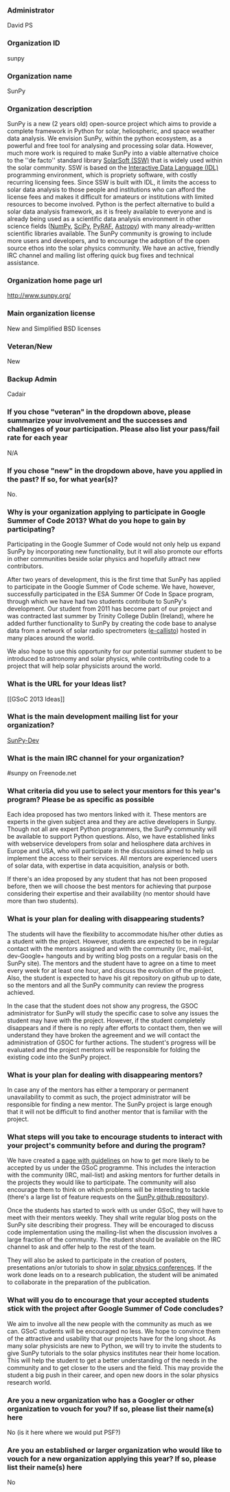 ### Administrator

David PS

### Organization ID

sunpy

### Organization name

SunPy

### Organization description

SunPy is a new (2 years old) open-source project which aims to provide a complete framework in Python for solar, heliospheric, and space weather data analysis. We envision SunPy, within the python ecosystem, as a powerful and free tool for analysing and processing solar data. However, much more work is required to make SunPy into a viable alternative choice to the ''de facto'' standard library [SolarSoft (SSW)][1] that is widely used within the solar community.  SSW is based on the  [Interactive Data Language (IDL)][2] programming environment, which is propriety software, with costly recurring licensing fees. Since SSW is built with IDL, it limits the access to solar data analysis to those people and institutions who can afford the license fees and makes it difficult for amateurs or institutions with limited resources to become involved.  Python is the perfect alternative to build a solar data analysis framework, as it is freely available to everyone and is already being used as a scientific data analysis environment in other science fields ([NumPy][3], [SciPy][4], [PyRAF][5], [Astropy][6]) with many already-written scientific libraries available.
The SunPy community is growing to include more users and developers, and to encourage the adoption of the open source ethos into the solar physics community. We have an active, friendly IRC channel and mailing list offering quick bug fixes and technical assistance.

[1]: http://www.mssl.ucl.ac.uk/surf/sswdoc/solarsoft/
[2]: http://www.exelisvis.com/language/en-us/productsservices/idl.aspx
[3]: http://numpy.scipy.org/
[4]: http://scipy.org/
[5]: http://www.stsci.edu/resources/software_hardware/pyraf
[6]: http://www.astropy.org/

### Organization home page url
<http://www.sunpy.org/>

### Main organization license

New and Simplified BSD licenses

### Veteran/New

New

### Backup Admin

Cadair

### If you chose "veteran" in the dropdown above, please summarize your involvement and the successes and challenges of your participation. Please also list your pass/fail rate for each year

N/A

### If you chose "new" in the dropdown above, have you applied in the past? If so, for what year(s)?

No.

### Why is your organization applying to participate in Google Summer of Code 2013? What do you hope to gain by participating?

Participating in the Google Summer of Code would not only help us expand SunPy by incorporating new functionality, but it will also promote our efforts in other communities beside solar physics and hopefully attract new contributors.

After two years of development, this is the first time that SunPy has applied to participate in the Google Summer of Code scheme. We have, however, successfully participated in the ESA Summer Of Code In Space program, through which we have had two students contribute to SunPy's development. Our student from 2011 has become part of our project and was contracted last summer by Trinity College Dublin (Ireland), where he added further functionality to SunPy by creating the code base to analyse data from a network of solar radio spectrometers ([e-callisto][7]) hosted in many places around the world.

We also hope to use this opportunity for our potential summer student to be introduced to astronomy and solar physics, while contributing code to a project that will help solar physicists around the world.

[7]: http://www.e-callisto.org/

### What is the URL for your Ideas list?

[[GSoC 2013 Ideas]]

### What is the main development mailing list for your organization?

[SunPy-Dev](https://groups.google.com/forum/#!forum/sunpy-dev)

### What is the main IRC channel for your organization?

\#sunpy on Freenode.net

### What criteria did you use to select your mentors for this year's program? Please be as specific as possible

Each idea proposed has two mentors linked with it.  These mentors are experts in the given subject area and they are active developers in Sunpy.  Though not all are expert Python programmers, the SunPy community will be available to support Python questions.  Also, we have established links with webservice developers from solar and heliosphere data archives in Europe and USA, who will participate in the discussions aimed to help us implement the access to their services.  All mentors are experienced users of solar data, with expertise in data acquisition, analysis or both.

If there's an idea proposed by any student that has not been proposed before, then we will choose the best mentors for achieving that purpose considering their expertise and their availability (no mentor should have more than two students).

### What is your plan for dealing with disappearing students?

The students will have the flexibility to accommodate his/her other duties as a student with the project.  However, students are expected to be in regular contact with the mentors assigned and with the community (irc, mail-list, dev-Google+ hangouts and by writing blog posts on a regular basis on the SunPy site).  The mentors and the student have to agree on a time to meet every week for at least one hour, and discuss the evolution of the project.  Also, the student is expected to have his git repository on github up to date, so the mentors and all the SunPy community can review the progress achieved.

In the case that the student does not show any progress, the GSOC administrator for SunPy will study the specific case to solve any issues the student may have with the project.  However, if the student completely disappears and if there is no reply after efforts to contact them, then we will understand they have broken the agreement and we will contact the administration of GSOC for further actions. The student's progress will be evaluated and the project mentors will be responsible for folding the existing code into the SunPy project.

### What is your plan for dealing with disappearing mentors?

In case any of the mentors has either a temporary or permanent unavailability to commit as such, the project administrator will be responsible for finding a new mentor. The SunPy project is large enough that it will not be difficult to find another mentor that is familiar with the project.

### What steps will you take to encourage students to interact with your project's community before and during the program?

We have created a [page with guidelines][8] on how to get more likely to be accepted by us under the GSoC programme.  This includes the interaction with the community (IRC, mail-list) and asking mentors for further details in the projects they would like to participate.  The community will also encourage them to think on which problems will be interesting to tackle (there's a large list of feature requests on the [SunPy github repository][9]).

Once the students has started to work with us under GSoC, they will have to meet with their mentors weekly. They shall write regular blog posts on the SunPy site describing their progress. They will be encouraged to discuss code implementation using the mailing-list when the discussion involves a large fraction of the community. The student should be available on the IRC channel to ask and offer help to the rest of the team.

They will also be asked to participate in the creation of posters, presentations an/or tutorials to show in [solar physics conferences][10]. If the work done leads on to a research publication, the student will be animated to collaborate in the preparation of the publication.

[8]: https://github.com/sunpy/sunpy/wiki/GSoC-student-application-guidelines
[9]: https://github.com/sunpy/sunpy/issues?labels=Feature+Request&page=1&state=open
[10]: http://figshare.com/articles/search?q=sunpy&quick=1

### What will you do to encourage that your accepted students stick with the project after Google Summer of Code concludes?

We aim to involve all the new people with the community as much as we can.  GSoC students will be encouraged no less.  We hope to convince them of the attractive and usability that our projects have for the long shoot.  As many solar physicists are new to Python, we will try to invite the students to give SunPy tutorials to the solar physics institutes near their home location.  This will help the student to get a better understanding of the needs in the community and to get closer to the users and the field.  This may provide the student a big push in their career, and open new doors in the solar physics research world.

### Are you a new organization who has a Googler or other organization to vouch for you? If so, please list their name(s) here

No (is it here where we would put PSF?)

### Are you an established or larger organization who would like to vouch for a new organization applying this year? If so, please list their name(s) here

No
